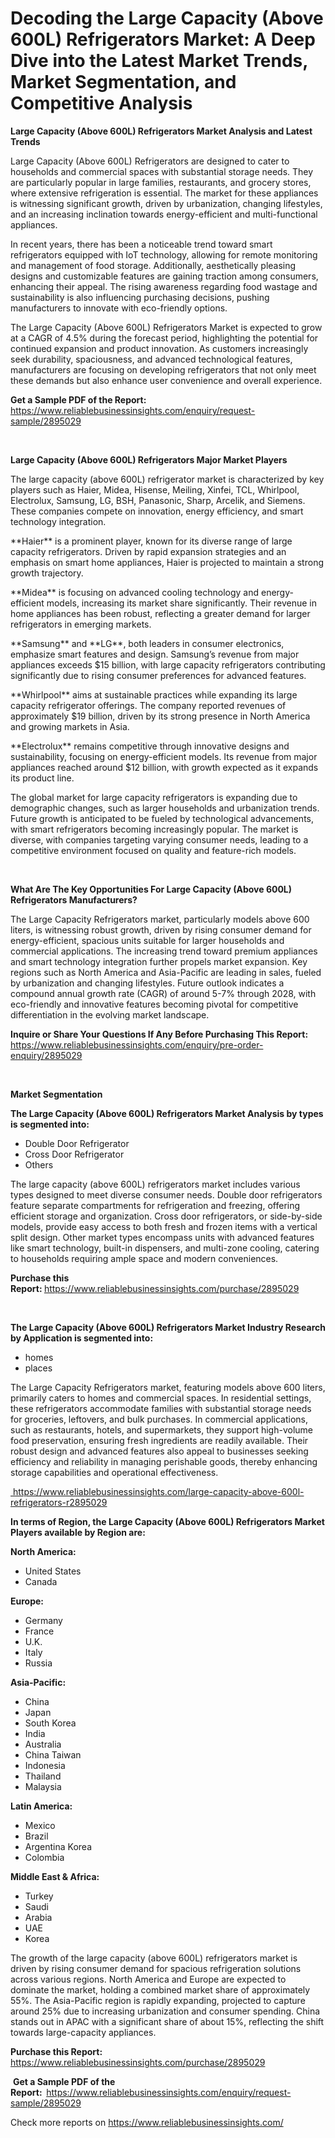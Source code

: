 <p><h1>Decoding the Large Capacity (Above 600L) Refrigerators Market: A Deep Dive into the Latest Market Trends, Market Segmentation, and Competitive Analysis</h1></p><p><strong>Large Capacity (Above 600L) Refrigerators Market Analysis and Latest Trends</strong></p>
<p><p>Large Capacity (Above 600L) Refrigerators are designed to cater to households and commercial spaces with substantial storage needs. They are particularly popular in large families, restaurants, and grocery stores, where extensive refrigeration is essential. The market for these appliances is witnessing significant growth, driven by urbanization, changing lifestyles, and an increasing inclination towards energy-efficient and multi-functional appliances.</p><p>In recent years, there has been a noticeable trend toward smart refrigerators equipped with IoT technology, allowing for remote monitoring and management of food storage. Additionally, aesthetically pleasing designs and customizable features are gaining traction among consumers, enhancing their appeal. The rising awareness regarding food wastage and sustainability is also influencing purchasing decisions, pushing manufacturers to innovate with eco-friendly options.</p><p>The Large Capacity (Above 600L) Refrigerators Market is expected to grow at a CAGR of 4.5% during the forecast period, highlighting the potential for continued expansion and product innovation. As customers increasingly seek durability, spaciousness, and advanced technological features, manufacturers are focusing on developing refrigerators that not only meet these demands but also enhance user convenience and overall experience.</p></p>
<p><strong>Get a Sample PDF of the Report:&nbsp;</strong> <a href="https://www.reliablebusinessinsights.com/enquiry/request-sample/2895029?utm_campaign=2794&utm_medium=2&utm_source=Github&utm_content=ia&utm_term=15032025&utm_id=large-capacity-above-600l-refrigerators">https://www.reliablebusinessinsights.com/enquiry/request-sample/2895029</a></p>
<p>&nbsp;</p>
<p><strong>Large Capacity (Above 600L) Refrigerators Major Market Players</strong></p>
<p><p>The large capacity (above 600L) refrigerator market is characterized by key players such as Haier, Midea, Hisense, Meiling, Xinfei, TCL, Whirlpool, Electrolux, Samsung, LG, BSH, Panasonic, Sharp, Arcelik, and Siemens. These companies compete on innovation, energy efficiency, and smart technology integration.</p><p>**Haier** is a prominent player, known for its diverse range of large capacity refrigerators. Driven by rapid expansion strategies and an emphasis on smart home appliances, Haier is projected to maintain a strong growth trajectory. </p><p>**Midea** is focusing on advanced cooling technology and energy-efficient models, increasing its market share significantly. Their revenue in home appliances has been robust, reflecting a greater demand for larger refrigerators in emerging markets.</p><p>**Samsung** and **LG**, both leaders in consumer electronics, emphasize smart features and design. Samsung’s revenue from major appliances exceeds $15 billion, with large capacity refrigerators contributing significantly due to rising consumer preferences for advanced features.</p><p>**Whirlpool** aims at sustainable practices while expanding its large capacity refrigerator offerings. The company reported revenues of approximately $19 billion, driven by its strong presence in North America and growing markets in Asia.</p><p>**Electrolux** remains competitive through innovative designs and sustainability, focusing on energy-efficient models. Its revenue from major appliances reached around $12 billion, with growth expected as it expands its product line.</p><p>The global market for large capacity refrigerators is expanding due to demographic changes, such as larger households and urbanization trends. Future growth is anticipated to be fueled by technological advancements, with smart refrigerators becoming increasingly popular. The market is diverse, with companies targeting varying consumer needs, leading to a competitive environment focused on quality and feature-rich models.</p></p>
<p>&nbsp;</p>
<p><strong>What Are The Key Opportunities For Large Capacity (Above 600L) Refrigerators Manufacturers?</strong></p>
<p><p>The Large Capacity Refrigerators market, particularly models above 600 liters, is witnessing robust growth, driven by rising consumer demand for energy-efficient, spacious units suitable for larger households and commercial applications. The increasing trend toward premium appliances and smart technology integration further propels market expansion. Key regions such as North America and Asia-Pacific are leading in sales, fueled by urbanization and changing lifestyles. Future outlook indicates a compound annual growth rate (CAGR) of around 5-7% through 2028, with eco-friendly and innovative features becoming pivotal for competitive differentiation in the evolving market landscape.</p></p>
<p><strong>Inquire or Share Your Questions If Any Before Purchasing This Report:</strong> <a href="https://www.reliablebusinessinsights.com/enquiry/pre-order-enquiry/2895029?utm_campaign=2794&utm_medium=2&utm_source=Github&utm_content=ia&utm_term=15032025&utm_id=large-capacity-above-600l-refrigerators">https://www.reliablebusinessinsights.com/enquiry/pre-order-enquiry/2895029</a></p>
<p>&nbsp;</p>
<p><strong>Market Segmentation</strong></p>
<p><strong>The Large Capacity (Above 600L) Refrigerators Market Analysis by types is segmented into:</strong></p>
<p><ul><li>Double Door Refrigerator</li><li>Cross Door Refrigerator</li><li>Others</li></ul></p>
<p><p>The large capacity (above 600L) refrigerators market includes various types designed to meet diverse consumer needs. Double door refrigerators feature separate compartments for refrigeration and freezing, offering efficient storage and organization. Cross door refrigerators, or side-by-side models, provide easy access to both fresh and frozen items with a vertical split design. Other market types encompass units with advanced features like smart technology, built-in dispensers, and multi-zone cooling, catering to households requiring ample space and modern conveniences.</p></p>
<p><strong>Purchase this Report:&nbsp;</strong><a href="https://www.reliablebusinessinsights.com/purchase/2895029?utm_campaign=2794&utm_medium=2&utm_source=Github&utm_content=ia&utm_term=15032025&utm_id=large-capacity-above-600l-refrigerators">https://www.reliablebusinessinsights.com/purchase/2895029</a></p>
<p>&nbsp;</p>
<p><strong>The Large Capacity (Above 600L) Refrigerators Market Industry Research by Application is segmented into:</strong></p>
<p><ul><li>homes</li><li>places</li></ul></p>
<p><p>The Large Capacity Refrigerators market, featuring models above 600 liters, primarily caters to homes and commercial spaces. In residential settings, these refrigerators accommodate families with substantial storage needs for groceries, leftovers, and bulk purchases. In commercial applications, such as restaurants, hotels, and supermarkets, they support high-volume food preservation, ensuring fresh ingredients are readily available. Their robust design and advanced features also appeal to businesses seeking efficiency and reliability in managing perishable goods, thereby enhancing storage capabilities and operational effectiveness.</p></p>
<p><a href="https://www.reliablebusinessinsights.com/large-capacity-above-600l-refrigerators-r2895029?utm_campaign=2794&utm_medium=2&utm_source=Github&utm_content=ia&utm_term=15032025&utm_id=large-capacity-above-600l-refrigerators">&nbsp;https://www.reliablebusinessinsights.com/large-capacity-above-600l-refrigerators-r2895029</a></p>
<p><strong>In terms of Region, the Large Capacity (Above 600L) Refrigerators Market Players available by Region are:</strong></p>
<p>
    <p> <strong> North America: </strong>
        <ul>
            <li>United States</li>
            <li>Canada</li>
        </ul>
        </p> 
    <p> <strong> Europe: </strong>
        <ul>
            <li>Germany</li>
            <li>France</li>
            <li>U.K.</li>
            <li>Italy</li>
            <li>Russia</li>
        </ul>
        </p> 
    <p> <strong> Asia-Pacific: </strong>
        <ul>
            <li>China</li>
            <li>Japan</li>
            <li>South Korea</li>
            <li>India</li>
            <li>Australia</li>
            <li>China Taiwan</li>
            <li>Indonesia</li>
            <li>Thailand</li>
            <li>Malaysia</li>
        </ul>
        </p> 
    <p> <strong> Latin America: </strong>
        <ul>
            <li>Mexico</li>
            <li>Brazil</li>
            <li>Argentina Korea</li>
            <li>Colombia</li>
        </ul>
        </p> 
    <p> <strong> Middle East & Africa: </strong>
        <ul>
            <li>Turkey</li>
            <li>Saudi</li>
            <li>Arabia</li>
            <li>UAE</li>
            <li>Korea</li>
        </ul>
    </p>
    </p>
<p><p>The growth of the large capacity (above 600L) refrigerators market is driven by rising consumer demand for spacious refrigeration solutions across various regions. North America and Europe are expected to dominate the market, holding a combined market share of approximately 55%. The Asia-Pacific region is rapidly expanding, projected to capture around 25% due to increasing urbanization and consumer spending. China stands out in APAC with a significant share of about 15%, reflecting the shift towards large-capacity appliances.</p></p>
<p><strong>Purchase this Report: </strong><a href="https://www.reliablebusinessinsights.com/purchase/2895029?utm_campaign=2794&utm_medium=2&utm_source=Github&utm_content=ia&utm_term=15032025&utm_id=large-capacity-above-600l-refrigerators">https://www.reliablebusinessinsights.com/purchase/2895029</a></p>
<p>&nbsp;<strong>Get a Sample PDF of the Report:&nbsp;&nbsp;</strong><a href="https://www.reliablebusinessinsights.com/enquiry/request-sample/2895029?utm_campaign=2794&utm_medium=2&utm_source=Github&utm_content=ia&utm_term=15032025&utm_id=large-capacity-above-600l-refrigerators">https://www.reliablebusinessinsights.com/enquiry/request-sample/2895029</a></p>
<p><strong></strong></p>
<p>Check more reports on <a href="https://www.reliablebusinessinsights.com/?utm_campaign=2794&utm_medium=2&utm_source=Github&utm_content=ia&utm_term=15032025&utm_id=large-capacity-above-600l-refrigerators">https://www.reliablebusinessinsights.com/</a></p>